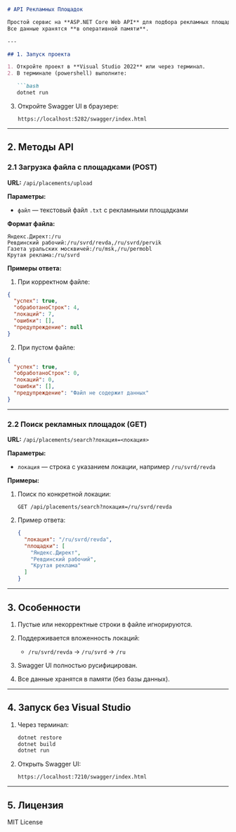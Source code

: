 ````markdown
# API Рекламных Площадок

Простой сервис на **ASP.NET Core Web API** для подбора рекламных площадок по локации.  
Все данные хранятся **в оперативной памяти**.  

---

## 1. Запуск проекта

1. Откройте проект в **Visual Studio 2022** или через терминал.
2. В терминале (powershell) выполните:

   ```bash
   dotnet run
````

3. Откройте Swagger UI в браузере:

   ```
   https://localhost:5282/swagger/index.html
   ```

---

## 2. Методы API

### 2.1 Загрузка файла с площадками (POST)

**URL:** `/api/placements/upload`

**Параметры:**

* `файл` — текстовый файл `.txt` с рекламными площадками

**Формат файла:**

```
Яндекс.Директ:/ru
Ревдинский рабочий:/ru/svrd/revda,/ru/svrd/pervik
Газета уральских москвичей:/ru/msk,/ru/permobl
Крутая реклама:/ru/svrd
```

**Примеры ответа:**

1. При корректном файле:

```json
{
  "успех": true,
  "обработаноСтрок": 4,
  "локаций": 7,
  "ошибки": [],
  "предупреждение": null
}
```

2. При пустом файле:

```json
{
  "успех": true,
  "обработаноСтрок": 0,
  "локаций": 0,
  "ошибки": [],
  "предупреждение": "Файл не содержит данных"
}
```

---

### 2.2 Поиск рекламных площадок (GET)

**URL:** `/api/placements/search?локация=<локация>`

**Параметры:**

* `локация` — строка с указанием локации, например `/ru/svrd/revda`

**Примеры:**

1. Поиск по конкретной локации:

   ```http
   GET /api/placements/search?локация=/ru/svrd/revda
   ```

2. Пример ответа:

   ```json
   {
     "локация": "/ru/svrd/revda",
     "площадки": [
       "Яндекс.Директ",
       "Ревдинский рабочий",
       "Крутая реклама"
     ]
   }
   ```

---

## 3. Особенности

1. Пустые или некорректные строки в файле игнорируются.
2. Поддерживается вложенность локаций:

   * `/ru/svrd/revda` → `/ru/svrd` → `/ru`
3. Swagger UI полностью русифицирован.
4. Все данные хранятся в памяти (без базы данных).

---

## 4. Запуск без Visual Studio

1. Через терминал:

   ```bash
   dotnet restore
   dotnet build
   dotnet run
   ```

2. Открыть Swagger UI:

   ```
   https://localhost:7210/swagger/index.html
   ```

---

## 5. Лицензия

MIT License


